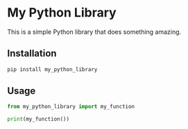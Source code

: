 # My Python Library

This is a simple Python library that does something amazing.

## Installation

```bash
pip install my_python_library
```

## Usage

```python
from my_python_library import my_function

print(my_function())
```

